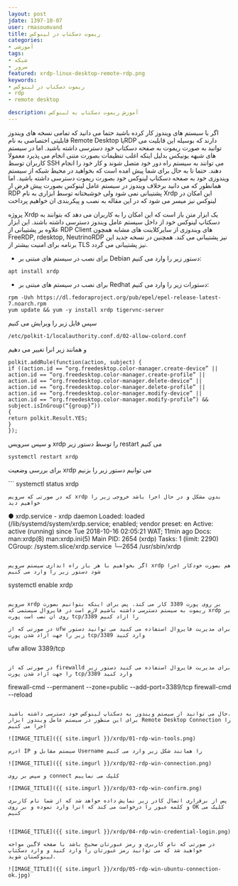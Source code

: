 ```yaml
---
layout: post  
jdate: 1397-10-07  
user: rmasoumvand  
title: ریموت دسکتاپ در لینوکس  
categories:
- آموزشی
tags:
- شبکه
- سرور
featured: xrdp-linux-desktop-remote-rdp.png  
keywords:
- ریموت دسکتاپ در لینوکس
- rdp
- remote desktop

description: آموزش ریموت دسکتاپ به لینوکس
---
```



اگر با سیستم های ویندوز کار کرده باشید حتما می دانید که تمامی نسخه های ویندوز قابلیتی اختصاصی به نام Remote Desktop یاRDP دارند که بوسیله این قابلیت می توانید به صورت ریموت به صفحه دسکتاپ خود دسترسی داشته باشید.
اما در سیستم های شبهه یونیکس بدلیل اینکه اغلب تنظیمات بصورت متنی انجام می پذیرد معمولا کاربران توسظ SSH می توانند به سیستم راه دور خود متصل شوند و کار خود را انجام دهند. 
حتما تا به حال برای شما پیش امده است که بخواهید در محیط شبکه از سیستم ویندوزی خود به صفحه دسکتاپ لینوکس خود بصورت ریموت دسترسی داشته باشید. اما همانطور که می دانید برخلاف ویندوز در سیستم عامل لینوکس بصورت پیش فرض ار RDP پشتیبانی نمی شود ولی خوشبختانه توسط ابزاری به نام Xrdp این امکان در لینوکس نیز میسر می شود که در این مقاله به نصب و پیکربندی ان خواهیم پرداخت

پروژه Xrdp یک ابزار متن باز است که این امکان را به کاربران می دهد که بتوانند به دسکتاپ لینوکس خود از داخل سیستم عامل ویندوز دسترسی داشته باشند. این ابزار علاوه بر پشتیبانی از RDP Client های ویندوزی از سایرکلاینت های مشابه همچون FreeRDP, rdesktop, NeutrinoRDP نیز پشتیبانی می کند. همچنین در نسخه جدید این برنامه برای امنیت بیشتر از TLS نیز پشتیبانی می گردد.

- برای نصب در سیستم های مبتنی بر Debian دستور زیر را وارد می کنیم:

```
apt install xrdp
```

- برای نصب در سیستم های مبتنی بر Redhat دستورات زیر را وارد می کنیم:

```
rpm -Uvh https://dl.fedoraproject.org/pub/epel/epel-release-latest-7.noarch.rpm
yum update && yum -y install xrdp tigervnc-server
```
سپس فایل زیر را ویرایش می کنیم

```
/etc/polkit-1/localauthority.conf.d/02-allow-colord.conf 
```

و همانند زیر انرا تغییر می دهیم

```
polkit.addRule(function(action, subject) {
if ((action.id == “org.freedesktop.color-manager.create-device” || action.id == “org.freedesktop.color-manager.create-profile” || action.id == “org.freedesktop.color-manager.delete-device” || action.id == “org.freedesktop.color-manager.delete-profile” || action.id == “org.freedesktop.color-manager.modify-device” || action.id == “org.freedesktop.color-manager.modify-profile”) && subject.isInGroup(“{group}”))
{
return polkit.Result.YES;
}
});
```

و سپس سرویس xrdp را توسط دستور زیر restart می کنیم

```
systemctl restart xrdp
```
برای بررسی وضعیت xrdp می توانیم دستور زیر را بزنیم

‍‍‍‍‍```
systemctl status xrdp
```
که در صورتی که سرویس xrdp بدون مشکل و در حال اجرا باشد خروجی زیر را خواهیم دید

```
● xrdp.service - xrdp daemon
   Loaded: loaded (/lib/systemd/system/xrdp.service; enabled; vendor preset: en
   Active: active (running) since Tue 2018-10-16 02:05:21 WAT; 11min ago
     Docs: man:xrdp(8)
           man:xrdp.ini(5)
 Main PID: 2654 (xrdp)
    Tasks: 1 (limit: 2290)
   CGroup: /system.slice/xrdp.service
           └─2654 /usr/sbin/xrdp
```

اگر بخواهیم با هر باز راه اندازی سیستم سرویس xrdp هم بصورت خودکار اجرا شود دستور زیر را وارد می کنیم

```
systemctl enable xrdp
```

سرویس xrdp بر روی پورت 3389 کار می کند. پس برای اینکه بتوانیم بصورت ریموت به سیستم دسترسی داشته باشیم لازم است در فایروال سیستمی که xrdp بر روی ان نصب است پورت tcp/3389 را ازاد کنیم

در صورتی که از ufw برای مدیریت فایروال استفاده می کنید می توانید دستور زیر را جهت ازاد شدن پورت tcp/3389 وارد کنید

```
ufw allow 3389/tcp
```

در صورتی که از firewalld برای مدیریت فایروال استفاده می کنید دستور زیر را جهت ازاد شدن پورت tcp/3389 وارد کنید

```
firewall-cmd --permanent --zone=public --add-port=3389/tcp
firewall-cmd --reload
```

حال می توانید از سیستم ویندوز به دسکتاپ لینوکس خود دسترسی داشته باشید.
برای این منظور در سیستم عامل ویندوز ابزار Remote Desktop Connection را اجرا می کنیم
‍‍‍
![IMAGE_TITLE]({{ site.imgurl }}/xrdp/01-rdp-win-tools.png)

ادرس IP سیستم مقابل و Username را همانند شکل زیر وارد می کنیم

![IMAGE_TITLE]({{ site.imgurl }}/xrdp/02-rdp-win-connection.png)

و سپس بر روی connect کلیک می نماییم

![IMAGE_TITLE]({{ site.imgurl }}/xrdp/03-rdp-win-confirm.png)

پس از برقراری اتصال کادر زیر نمایش داده خواهد شد که از شما نام کاربری و کلمه عبور را درخواست می کند که انرا وارد نموده و بر روی OK کلیک می کنیم


![IMAGE_TITLE]({{ site.imgurl }}/xrdp/04-rdp-win-credential-login.png)

در صورتی که نام کاربری و رمز عبورتان صحیح باشد با صفحه لاگین مواجه خواهید شد که می توانید رمز عبورتان را وارد کنید و وارد دسکتاپ لینوکستان شوید.

![IMAGE_TITLE]({{ site.imgurl }}/xrdp/05-rdp-win-ubuntu-connection-ok.jpg)
